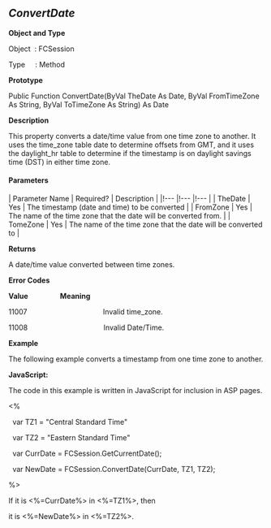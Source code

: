 _ConvertDate_
-------------

**Object and Type**

Object  : FCSession

Type     : Method

**Prototype**

Public Function ConvertDate(ByVal TheDate As Date, ByVal FromTimeZone As String, ByVal ToTimeZone As String) As Date

**Description**

This property converts a date/time value from one time zone to another. It uses the time_zone table date to determine offsets from GMT, and it uses the daylight_hr table to determine if the timestamp is on daylight savings time (DST) in either time zone.

#### Parameters

| Parameter Name | Required? | Description |
|!--- |!--- |!--- |
| TheDate | Yes | The timestamp (date and time) to be converted |
| FromZone | Yes | The name of the time zone that the date will be converted from. |
| TomeZone | Yes | The name of the time zone that the date will be converted 
to |

**Returns**

A date/time value converted between time zones.

**Error Codes**

**Value**                **Meaning**

11007                                      Invalid time_zone.

11008                                      Invalid Date/Time.

**Example**

The following example converts a timestamp from one time zone to another.

**JavaScript:**

The code in this example is written in JavaScript for inclusion in ASP pages.

<%

  var TZ1 = "Central Standard Time"

  var TZ2 = "Eastern Standard Time"

  var CurrDate = FCSession.GetCurrentDate();

  var NewDate = FCSession.ConvertDate(CurrDate, TZ1, TZ2);

%>

If it is <%=CurrDate%> in <%=TZ1%>, then

it is <%=NewDate%> in <%=TZ2%>.